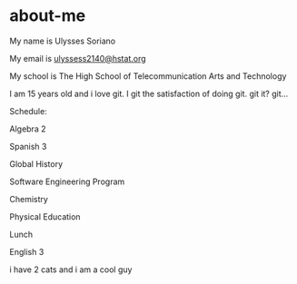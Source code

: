# about-me

My name is Ulysses Soriano 

My email is ulyssess2140@hstat.org

My school is The High School of Telecommunication Arts and Technology 

I am 15 years old and i love git. I git the satisfaction of doing git. git it? git...

Schedule: 

Algebra 2

Spanish 3

Global History

Software Engineering Program

Chemistry

Physical Education

Lunch

English 3

i have 2 cats and i am a cool guy

